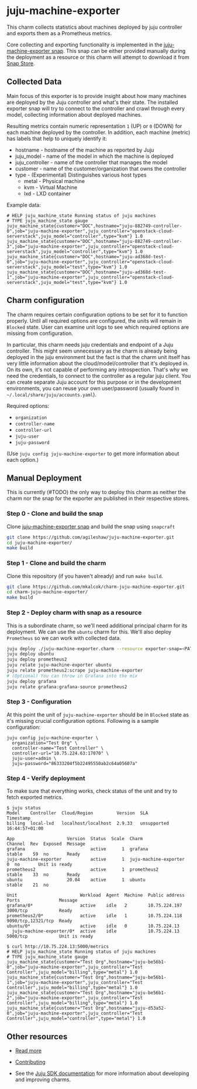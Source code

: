 <!--
Avoid using this README file for information that is maintained or published elsewhere, e.g.:

* metadata.yaml > published on Charmhub
* documentation > published on (or linked to from) Charmhub
* detailed contribution guide > documentation or CONTRIBUTING.md

Use links instead.
-->

# juju-machine-exporter

This charm collects statistics about machines deployed by juju controller and exports them as a
Prometheus metrics.

Core collecting and exporting functionality is implemented in the
[juju-machine-exporter snap](https://github.com/agileshaw/juju-machine-exporter). This snap can be
either provided manually during the deployment as a resource or this charm will attempt to
download it from [Snap Store](https://snapcraft.io/store).

## Collected Data

Main focus of this exporter is to provide insight about how many machines are deployed by the Juju
controller and what's their state. The installed exporter snap will try to connect to the
controller and crawl through every model, collecting information about deployed machines.

Resulting metrics contain numeric representation `1` (UP) or `0` (DOWN) for each machine deployed
by the controller. In addition, each machine (metric) has labels that help to uniquely identify it:

* hostname - hostname of the machine as reported by Juju
* juju_model - name of the model in which the machine is deployed
* juju_controller - name of the controller that manages the model
* customer - name of the customer/organization that owns the controller
* type - (Experimental) Distinguishes various host types
  * metal - Physical machine
  * kvm - Virtual Machine
  * lxd - LXD container

Example data:
```
# HELP juju_machine_state Running status of juju machines
# TYPE juju_machine_state gauge
juju_machine_state{customer="DOC",hostname="juju-882749-controller-0",job="juju-machine-exporter",juju_controller="openstack-cloud-serverstack",juju_model="controller",type="kvm"} 1.0
juju_machine_state{customer="DOC",hostname="juju-882749-controller-3",job="juju-machine-exporter",juju_controller="openstack-cloud-serverstack",juju_model="controller",type="kvm"} 1.0
juju_machine_state{customer="DOC",hostname="juju-ad368d-test-0",job="juju-machine-exporter",juju_controller="openstack-cloud-serverstack",juju_model="test",type="kvm"} 1.0
juju_machine_state{customer="DOC",hostname="juju-ad368d-test-1",job="juju-machine-exporter",juju_controller="openstack-cloud-serverstack",juju_model="test",type="kvm"} 1.0
```

## Charm configuration

The charm requires certain configuration options to be set for it to function properly. Until all
required options are configured, the units will remain in `Blocked` state. User can examine unit
logs to see which required options are missing from configuration.

In particular, this charm needs juju credentials and endpoint of a Juju controller. This might
seem unnecessary as the charm is already being deployed in the juju environment but the fact is
that the charm unit itself has very little information about the cloud/model/controller that it's
deployed in. On its own, it's not capable of performing any introspection. That's why we need
the credentials, to connect to the controller as a regular juju client. You can create separate
Juju account for this purpose or in the development environments, you can reuse your own
user/password (usually found in `~/.local/share/juju/accounts.yaml`).

Required options:

* `organization`
* `controller-name`
* `controller-url`
* `juju-user`
* `juju-password`

(Use `juju config juju-machine-exporter` to get more information about each option.)

## Manual Deployment

This is currently (#TODO) the only way to deploy this charm as neither the charm nor the snap for
the exporter are published in their respective stores.

### Step 0 - Clone and build the snap
Clone [juju-machine-exporter snap](https://github.com/agileshaw/juju-machine-exporter) and build
the snap using `snapcraft`
```bash
git clone https://github.com/agileshaw/juju-machine-exporter.git
cd juju-machine-exporter/
make build
```
### Step 1 - Clone and build the charm 
Clone this repository (if you haven't already) and run `make build`.
```bash
git clone https://github.com/mkalcok/charm-juju-machine-exporter.git
cd charm-juju-machine-exporter/
make build
```
### Step 2 - Deploy charm with snap as a resource
This is a subordinate charm, so we'll need additional principal charm for its deployment. We can
use the `ubuntu` charm for this. We'll also deploy `Prometheus` so we can work with collected data. 

```bash
juju deploy ./juju-machine-exporter.charm --resource exporter-snap=<PATH_TO_EXPORTER_SNAP>
juju deploy ubuntu
juju deploy prometheus2
juju relate juju-machine-exporter ubuntu
juju relate prometheus2:scrape juju-machine-exporter
# (Optional) You can throw in Grafana into the mix
juju deploy grafana
juju relate grafana:grafana-source prometheus2
```

### Step 3 - Configuration
At this point the unit of `juju-machine-exporter` should be in `Blocked` state as it's missing
crucial configuration options. Following is a sample configuration:
```
juju config juju-machine-exporter \
  organization="Test Org" \
  controller-name="Test Controller" \
  controller-url="10.75.224.63:17070" \
  juju-user=admin \
  juju-password="86333204f5b22495550ab2c64a05607a"
```

### Step 4 - Verify deployment

To make sure that everything works, check status of the unit and try to fetch exported metrics.
```
$ juju status
Model    Controller  Cloud/Region         Version  SLA          Timestamp
billing  local-lxd   localhost/localhost  2.9.33   unsupported  16:44:57+01:00

App                    Version  Status  Scale  Charm                  Channel  Rev  Exposed  Message
grafana                         active      1  grafana                stable    59  no       Ready
juju-machine-exporter           active      1  juju-machine-exporter             0  no       Unit is ready
prometheus2                     active      1  prometheus2            stable    33  no       Ready
ubuntu                 20.04    active      1  ubuntu                 stable    21  no       

Unit                        Workload  Agent  Machine  Public address  Ports               Message
grafana/0*                  active    idle   2        10.75.224.197   3000/tcp            Ready
prometheus2/0*              active    idle   1        10.75.224.118   9090/tcp,12321/tcp  Ready
ubuntu/0*                   active    idle   0        10.75.224.13                        
  juju-machine-exporter/0*  active    idle            10.75.224.13    5000/tcp            Unit is ready

```
```
$ curl http://10.75.224.13:5000/metrics
# HELP juju_machine_state Running status of juju machines
# TYPE juju_machine_state gauge
juju_machine_state{customer="Test Org",hostname="juju-be56b1-0",job="juju-machine-exporter",juju_controller="Test Controller",juju_model="billing",type="metal"} 1.0
juju_machine_state{customer="Test Org",hostname="juju-be56b1-1",job="juju-machine-exporter",juju_controller="Test Controller",juju_model="billing",type="metal"} 1.0
juju_machine_state{customer="Test Org",hostname="juju-be56b1-2",job="juju-machine-exporter",juju_controller="Test Controller",juju_model="billing",type="metal"} 1.0
juju_machine_state{customer="Test Org",hostname="juju-d53a52-0",job="juju-machine-exporter",juju_controller="Test Controller",juju_model="controller",type="metal"} 1.0

```
## Other resources

<!-- If your charm is documented somewhere else other than Charmhub, provide a link separately. -->

- [Read more](https://example.com)

- [Contributing](CONTRIBUTING.md) <!-- or link to other contribution documentation -->

- See the [Juju SDK documentation](https://juju.is/docs/sdk) for more information about developing and improving charms.
